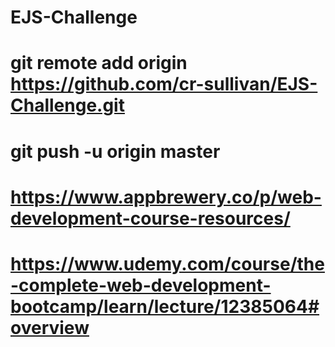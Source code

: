 # EJS-Challenge
#
# git remote add origin https://github.com/cr-sullivan/EJS-Challenge.git
# git push -u origin master
#
# https://www.appbrewery.co/p/web-development-course-resources/
# https://www.udemy.com/course/the-complete-web-development-bootcamp/learn/lecture/12385064#overview
#
